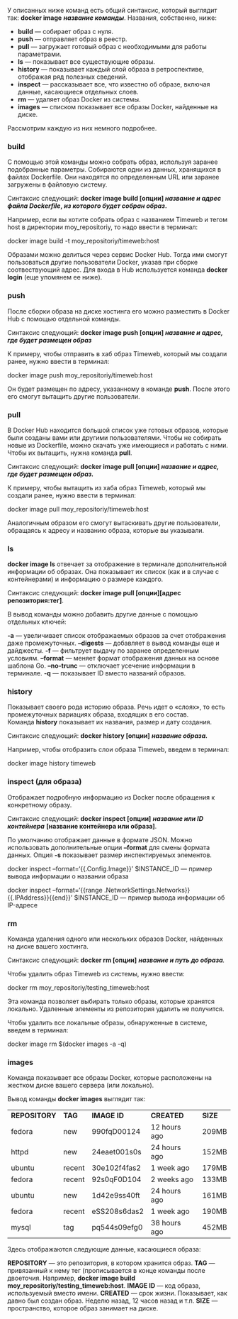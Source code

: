 У описанных ниже команд есть общий синтаксис, который выглядит так: **docker image** _**название команды**_. Названия, собственно, ниже:

- **build** — собирает образ с нуля.
- **push** — отправляет образ в реестр.
- **pull** — загружает готовый образ с необходимыми для работы параметрами.
- **ls** — показывает все существующие образы.
- **history** — показывает каждый слой образа в ретроспективе, отображая ряд полезных сведений.
- **inspect** — рассказывает все, что известно об образе, включая данные, касающиеся отдельных слоев.
- **rm** — удаляет образ Docker из системы.
- **images** — списком показывает все образы Docker, найденные на диске.

Рассмотрим каждую из них немного подробнее.

### **build**

С помощью этой команды можно собрать образ, используя заранее подобранные параметры. Собираются одни из данных, хранящихся в файлах Dockerfile. Они находятся по определенным URL или заранее загружены в файловую систему. 

Синтаксис следующий: **docker image build [опции] _название и адрес файла Dockerfile_, _из которого будет собран образ_.**

Например, если вы хотите собрать образ с названием Timeweb и тегом host в директории moy_repositoriy, то надо ввести в терминал:

docker image build -t moy_repositoriy/timeweb:host

Образами можно делиться через сервис Docker Hub. Тогда ими смогут пользоваться другие пользователи Docker, указав при сборке соотвествующий адрес. Для входа в Hub используется команда **docker login** (еще упомянем ее ниже). 

### **push**

После сборки образа на диске хостинга его можно разместить в Docker Hub с помощью отдельной команды. 

Синтаксис следующий: **docker image push [опции] _название и адрес, где будет размещен образ_**

К примеру, чтобы отправить в хаб образ Timeweb, который мы создали ранее, нужно ввести в терминал:

docker image push moy_repositoriy/timeweb:host

Он будет размещен по адресу, указанному в команде **push**. После этого его смогут вытащить другие пользователи. 

### **pull**

В Docker Hub находится большой список уже готовых образов, которые были созданы вами или другими пользователями. Чтобы не собирать новые из Dockerfile, можно скачать уже имеющиеся и работать с ними. Чтобы их вытащить, нужна команда **pull**.

Синтаксис следующий: **docker image pull [опции] _название и адрес, где будет размещен образ._**

К примеру, чтобы вытащить из хаба образ Timeweb, который мы создали ранее, нужно ввести в терминал:

docker image pull moy_repositoriy/timeweb:host

Аналогичным образом его смогут вытаскивать другие пользователи, обращаясь к адресу и названию образа, которые вы указывали. 

### **ls**

**docker image ls** отвечает за отображение в терминале дополнительной информации об образах. Она показывает их список (как и в случае с контейнерами) и информацию о размере каждого.

Синтаксис следующий: **docker image pull [опции][адрес репозитория:тег]**.

В вывод команды можно добавить другие данные с помощью отдельных ключей:

**-a** — увеличивает список отображаемых образов за счет отображения даже промежуточных. **–digests** — добавляет в вывод команды еще и дайджесты. **-f** — фильтрует выдачу по заранее определенным условиям. **–format** — меняет формат отображения данных на основе шаблона Go. **–no-trunc** — отключает усечение информации в терминале. **-q** — показывает ID вместо названий образов. 

### **history**

Показывает своего рода историю образа. Речь идет о «слоях», то есть промежуточных вариациях образа, входящих в его состав. Команда **history** показывает их названия, размер и дату создания.

Синтаксис следующий: **docker history [опции]** _**название образа.**_

Например, чтобы отобразить слои образа Timeweb, введем в терминал:

docker image history timeweb

### **inspect (для образа)**

Отображает подробную информацию из Docker после обращения к конкретному образу.

Синтаксис следующий: **docker inspect [опции]** _**название или ID контейнера**_ **[название контейнера или образа]**.

По умолчанию отображает данные в формате JSON. Можно использовать дополнительные опции **–format** для смены формата данных. Опция **-s** показывает размер инспектируемых элементов.

docker inspect –format=‘{{.Config.Image}}’ $INSTANCE_ID — пример вывода информации о названии образа

docker inspect –format=‘{{range .NetworkSettings.Networks}}{{.IPAddress}}{{end}}’ $INSTANCE_ID — пример вывода информации об IP-адресе

### **rm**

Команда удаления одного или нескольких образов Docker, найденных на диске вашего хостинга. 

Синтаксис следующий: **docker rm [опции]** _**название и путь до образа**._

Чтобы удалить образ Timeweb из системы, нужно ввести:

docker rm moy_repositoriy/testing_timeweb:host

Эта команда позволяет выбирать только образы, которые хранятся локально. Удаленные элементы из репозитория удалить не получится. 

Чтобы удалить все локальные образы, обнаруженные в системе, введем в терминал:

docker image rm $(docker images -a -q)

### **images**

Команда показывает все образы Docker, которые расположены на жестком диске вашего сервера (или локально). 

Вывод команды **docker images** выглядит так:

|   |   |   |   |   |
|---|---|---|---|---|
|**REPOSITORY**|**TAG**|**IMAGE ID**|**CREATED**|**SIZE**|
|fedora|new|990fqD00124|12 hours ago|209MB|
|httpd|new|24eaet001s0s|24 hours ago|152MB|
|ubuntu|recent|30e102f4fas2|1 week ago|179MB|
|fedora|recent|92s0qF0D104|2 weeks ago|133MB|
|ubuntu|new|1d42e9ss40ft|24 hours ago|161MB|
|fedora|recent|eSS208s6das2|1 week ago|190MB|
|mysql|tag|pq544s09efg0|38 hours ago|452MB|

Здесь отображаются следующие данные, касающиеся образа:

**REPOSITORY** — это репозитория, в котором хранится образ. **TAG** — привязанный к нему тег (прописывается в конце команды после двоеточия. Например, **docker image build moy_repositoriy/testing_timeweb:host**. **IMAGE ID** — код образа, используемый вместо имени. **CREATED** — срок жизни. Показывает, как давно был создан образ. Неделю назад, 12 часов назад и т.п. **SIZE** — пространство, которое образ занимает на диске.

